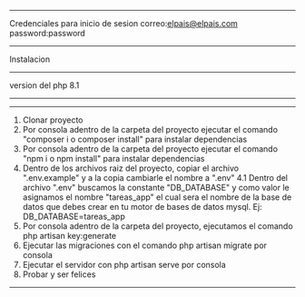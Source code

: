 ***********************************
Credenciales para inicio de sesion
correo:elpais@elpais.com
password:password
***********************************

Instalacion
*****
version del php 8.1
*****
************
1. Clonar proyecto
2. Por consola adentro de la carpeta del proyecto ejecutar el comando "composer i o composer install" para instalar dependencias
3. Por consola adentro de la carpeta del proyecto ejecutar el comando "npm i o npm install" para instalar dependencias
4. Dentro de los archivos raiz del proyecto, copiar el archivo ".env.example" y a la copia cambiarle el nombre a ".env"
    4.1 Dentro del archivo ".env" buscamos la constante "DB_DATABASE" y como valor le asignamos el nombre "tareas_app" el cual sera el nombre de la base de datos que             debes crear en tu motor de bases de datos mysql. Ej: DB_DATABASE=tareas_app
5. Por consola adentro de la carpeta del proyecto, ejecutamos el comando php artisan key:generate
6. Ejecutar las migraciones con el comando php artisan migrate por consola
7. Ejecutar el servidor con php artisan serve por consola
8. Probar y ser felices
************
